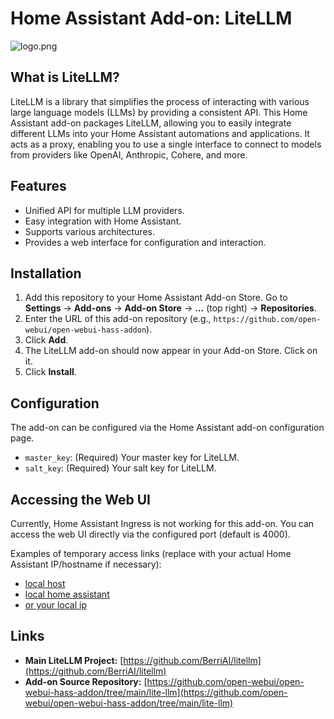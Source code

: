 # Home Assistant Add-on: LiteLLM

![logo.png](/api/hassio/addons/local_lite-llm/logo) 
## What is LiteLLM?

LiteLLM is a library that simplifies the process of interacting with various large language models (LLMs) by providing a consistent API. This Home Assistant add-on packages LiteLLM, allowing you to easily integrate different LLMs into your Home Assistant automations and applications. It acts as a proxy, enabling you to use a single interface to connect to models from providers like OpenAI, Anthropic, Cohere, and more.

## Features

- Unified API for multiple LLM providers.
- Easy integration with Home Assistant.
- Supports various architectures.
- Provides a web interface for configuration and interaction.

## Installation

1.  Add this repository to your Home Assistant Add-on Store. Go to **Settings** -> **Add-ons** -> **Add-on Store** -> **...** (top right) -> **Repositories**.
2.  Enter the URL of this add-on repository (e.g., `https://github.com/open-webui/open-webui-hass-addon`).
3.  Click **Add**.
4.  The LiteLLM add-on should now appear in your Add-on Store. Click on it.
5.  Click **Install**.

## Configuration

The add-on can be configured via the Home Assistant add-on configuration page.

-   `master_key`: (Required) Your master key for LiteLLM.
-   `salt_key`: (Required) Your salt key for LiteLLM.

## Accessing the Web UI

Currently, Home Assistant Ingress is not working for this add-on. You can access the web UI directly via the configured port (default is 4000).

Examples of temporary access links (replace with your actual Home Assistant IP/hostname if necessary):

-   [local host](http://localhost:4000)
-   [local home assistant](http://localhost:4000)
-   [or your local ip](http://192.168.0.26:4000)

 
## Links

-   **Main LiteLLM Project:** [https://github.com/BerriAI/litellm](https://github.com/BerriAI/litellm)
-   **Add-on Source Repository:** [https://github.com/open-webui/open-webui-hass-addon/tree/main/lite-llm](https://github.com/open-webui/open-webui-hass-addon/tree/main/lite-llm)
 
